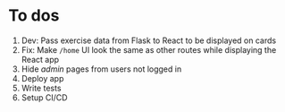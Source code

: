 # To dos

1. Dev: Pass exercise data from Flask to React to be displayed on cards
2. Fix: Make `/home` UI look the same as other routes while displaying the React app
3. Hide *admin* pages from users not logged in
4. Deploy app
5. Write tests
6. Setup CI/CD 